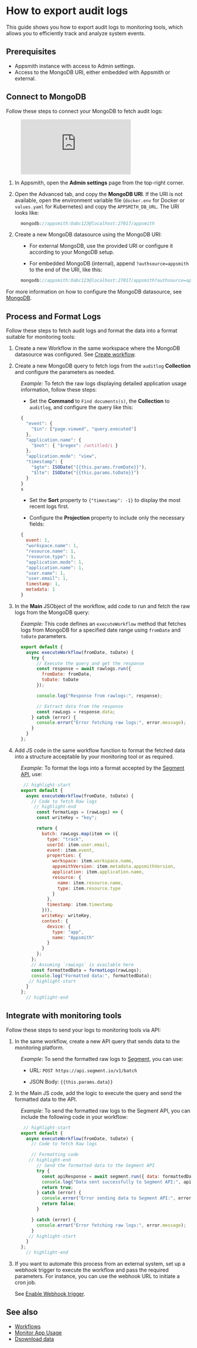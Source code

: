 # How to export audit logs 

This guide shows you how to export audit logs to monitoring tools, which allows you to efficiently track and analyze system events.


## Prerequisites

- Appsmith instance with access to Admin settings.
- Access to the MongoDB URI, either embedded with Appsmith or external.


## Connect to MongoDB

Follow these steps to connect your MongoDB to fetch audit logs:


<dd>

<div style={{ position: "relative", paddingBottom: "calc(50.520833333333336% + 41px)", height: "0", width: "100%" }}>
  <iframe src="https://demo.arcade.software/VORqZSvYo0RPYVSq46Li?embed" frameborder="0" loading="lazy" webkitallowfullscreen mozallowfullscreen allowfullscreen style={{ position: "absolute", top: "0", left: "0", width: "100%", height: "100%", colorScheme: "light" }} title="Appsmith | Connect Data">
  </iframe>
</div>


</dd>


1. In Appsmith, open the **Admin settings** page from the top-right corner.

2. Open the Advanced tab, and copy the **MongoDB URI**. If the URI is not available, open the environment variable file (`docker.env` for Docker or `values.yaml` for Kubernetes) and copy the `APPSMITH_DB_URL`. The URI looks like:




<dd>

```js
mongodb://appsmith:Oabc123@localhost:27017/appsmith
```


</dd>


2. Create a new MongoDB datasource using the MongoDB URI:

<dd>

- For external MongoDB, use the provided URI or configure it according to your MongoDB setup.

- For embedded MongoDB (internal), append `?authsource=appsmith` to the end of the URI, like this:

<dd>

```js
mongodb://appsmith:Oabc123@localhost:27017/appsmith?authsource=appsmith
```

</dd>

For more information on how to configure the MongoDB datasource, see [MongoDB](/connect-data/reference/querying-mongodb#connection-parameters).


</dd>


## Process and Format Logs

Follow these steps to fetch audit logs and format the data into a format suitable for monitoring tools:


1. Create a new Workflow in the same workspace where the MongoDB datasource was configured. See [Create workflow](/workflows/tutorials/create-workflow#create-workflow).

2. Create a new MongoDB query to fetch logs from the `auditlog` **Collection** and configure the parameters as needed. 

<dd>

*Example:* To fetch the raw logs displaying detailed application usage information, follow these steps:


- Set the **Command** to `Find documents(s)`, the **Collection** to `auditlog`, and configure the query like this:


```js
{
  "event": {
    "$in": ["page.viewed", "query.executed"]
  },
  "application.name": {
    "$not": { "$regex": /untitled/i }
  },
  "application.mode": "view",
  "timestamp": {
    "$gte": ISODate("{{this.params.fromDate}}"),
    "$lte": ISODate("{{this.params.toDate}}")
  }
}
s
```


- Set the **Sort** property to `{"timestamp": -1}` to display the most recent logs first.

- Configure the **Projection** property to include only the necessary fields:


```js
{ 
  event: 1, 
  "workspace.name": 1, 
  "resource.name": 1, 
  "resource.type": 1, 
  "application.mode": 1, 
  "application.name": 1, 
  "user.name": 1, 
  "user.email": 1, 
  timestamp: 1, 
  metadata: 1 
}
```

</dd>

3. In the **Main** JSObject of the workflow, add code to run and fetch the raw logs from the MongoDB query:

<dd>

*Example:* This code defines an `executeWorkflow` method that fetches logs from MongoDB for a specified date range using `fromDate` and `toDate` parameters.

```js
export default {
  async executeWorkflow(fromDate, toDate) {
    try {
      // Execute the query and get the response
      const response = await rawlogs.run({
        fromDate: fromDate,
        toDate: toDate
      });

      console.log("Response from rawlogs:", response);

      // Extract data from the response
      const rawLogs = response.data;
    } catch (error) {
      console.error("Error fetching raw logs:", error.message);
    }
  }
};
```

</dd>





4. Add JS code in the same workflow function to format the fetched data into a structure acceptable by your monitoring tool or as required.


<dd>

*Example*: To format the logs into a format accepted by the [Segment API](https://segment.com/docs/connections/sources/catalog/libraries/server/http-api/), use:








```js
 // highlight-start
export default {
  async executeWorkflow(fromDate, toDate) {
    // Code to fetch Raw logs 
     // highlight-end
      const formatLogs = (rawLogs) => {
      const writeKey = "key";

      return {
        batch: rawLogs.map(item => ({
          type: "track",
          userId: item.user.email,
          event: item.event,
          properties: {
            workspace: item.workspace.name,
            appsmithVersion: item.metadata.appsmithVersion,
            application: item.application.name,
            resource: {
              name: item.resource.name,
              type: item.resource.type
            }
          },
          timestamp: item.timestamp
        })),
        writeKey: writeKey,
        context: {
          device: {
            type: "app",
            name: "Appsmith"
          }
        }
      };
    };
    // Assuming `rawLogs` is available here
    const formattedData = formatLogs(rawLogs);
    console.log("Formatted data:", formattedData);
   // highlight-start
  }
};
  // highlight-end
```

</dd>

## Integrate with monitoring tools 

Follow these steps to send your logs to monitoring tools via API:

1. In the same workflow, create a new API query that sends data to the monitoring platform. 

<dd>

*Example*: To send the formatted raw logs to [Segment](https://segment.com/), you can use:

- URL: `POST https://api.segment.io/v1/batch`

- JSON Body: `{{this.params.data}}`


</dd>


2. In the Main JS code, add the logic to execute the query and send the formatted data to the API.


<dd>

*Example:* To send the formatted raw logs to the Segment API, you can include the following code in your workflow:

```js
 // highlight-start
export default {
  async executeWorkflow(fromDate, toDate) {
    // Code to fetch Raw logs 

    // Formatting code
   // highlight-end
      // Send the formatted data to the Segment API
      try {
        const apiResponse = await segment.run({ data: formattedData });
        console.log("Data sent successfully to Segment API:", apiResponse);
        return true;
      } catch (error) {
        console.error("Error sending data to Segment API:", error.message);
        return false;
      }

    } catch (error) {
      console.error("Error fetching raw logs:", error.message);
    }
   // highlight-start
  }
};
  // highlight-end
```

</dd>


3. If you want to automate this process from an external system, set up a webhook trigger to execute the workflow and pass the required parameters. For instance, you can use the webhook URL to initiate a cron job.

    See [Enable Webhook trigger](/workflows/tutorials/create-workflow#enable-webhook-trigger).



## See also

- [Workflows](/workflows)
- [Monitor App Usage](/build-apps/how-to-guides/usage-app)
- [Dsownload data](/reference/appsmith-framework/widget-actions/download#format-and-download-data)